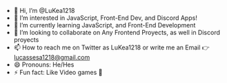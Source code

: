 - 👋 Hi, I’m @LuKea1218
- 👀 I’m interested in JavaScript, Front-End Dev, and Discord Apps!
- 🌱 I’m currently learning JavaScript, and Front-End Development
- 💞️ I’m looking to collaborate on Any Frontend Proyects, as well in Discord proyects
- 📫 How to reach me on Twitter as LuKea1218 or write me an Email 👉 lucassesa1218@gmail.com
- 😄 Pronouns: He/Hes
- ⚡ Fun fact: Like Video games 👾 

<!---
LuKea1218/LuKea1218 is a ✨ special ✨ repository because its `README.md` (this file) appears on your GitHub profile.
You can click the Preview link to take a look at your changes.
--->
